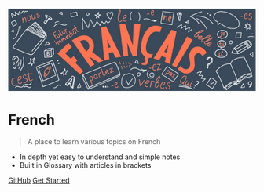 <!-- _coverpage.md -->

![logo](img/french-logo.jpg)

# French

> A place to learn various topics on French

- In depth yet easy to understand and simple notes
- Built in Glossary with articles in brackets

[GitHub](https://github.com/King-Surge/French)
[Get Started](README.md)
